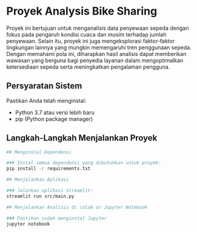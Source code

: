 # Proyek Analysis Bike Sharing 

Proyek ini bertujuan untuk menganalisis data penyewaan sepeda dengan fokus pada pengaruh kondisi cuaca dan musim terhadap jumlah penyewaan. Selain itu, proyek ini juga mengeksplorasi faktor-faktor lingkungan lainnya yang mungkin memengaruhi tren penggunaan sepeda. Dengan memahami pola ini, diharapkan hasil analisis dapat memberikan wawasan yang berguna bagi penyedia layanan dalam mengoptimalkan ketersediaan sepeda serta meningkatkan pengalaman pengguna.

## Persyaratan Sistem

Pastikan Anda telah menginstal:

- Python 3.7 atau versi lebih baru
- pip (Python package manager)


## Langkah-Langkah Menjalankan Proyek


```bash
## Menginstal Dependensi

### Instal semua dependensi yang dibutuhkan untuk proyek:
pip install -r requirements.txt

## Menjalankan Aplikasi

### Jalankan aplikasi Streamlit:
streamlit run src/main.py

## Menjalankan Analisis di colab or Jupyter Notebook

### Pastikan sudah menginstal Jupyter
jupyter notebook
